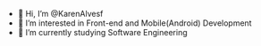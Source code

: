 - 👋 Hi, I’m @KarenAlvesf
- 👀 I’m interested in Front-end and Mobile(Android) Development
- 🌱 I’m currently studying Software Engineering
